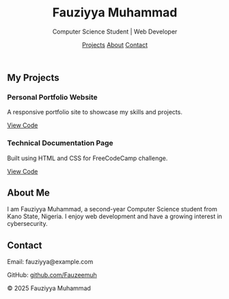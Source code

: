 <!DOCTYPE html>
<html lang="en">
<head>
  <meta charset="UTF-8" />
  <meta name="viewport" content="width=device-width, initial-scale=1.0"/>
  <title>Fauziyya Muhammad | Portfolio</title>
  <link rel="stylesheet" href="style.css" />
</head>
<body>
  <header>
    <h1>Fauziyya Muhammad</h1>
    <p>Computer Science Student | Web Developer</p>
    <nav>
      <a href="#projects">Projects</a>
      <a href="#about">About</a>
      <a href="#contact">Contact</a>
    </nav>
  </header>

  <section id="projects">
    <h2>My Projects</h2>
    <div class="project">
      <h3>Personal Portfolio Website</h3>
      <p>A responsive portfolio site to showcase my skills and projects.</p>
      <a href="https://github.com/Fauzeemuh/portfolio" target="_blank">View Code</a>
    </div>
    <div class="project">
      <h3>Technical Documentation Page</h3>
      <p>Built using HTML and CSS for FreeCodeCamp challenge.</p>
      <a href="https://github.com/Fauzeemuh/tech-doc" target="_blank">View Code</a>
    </div>
  </section>

  <section id="about">
    <h2>About Me</h2>
    <p>I am Fauziyya Muhammad, a second-year Computer Science student from Kano State, Nigeria. I enjoy web development and have a growing interest in cybersecurity.</p>
  </section>

  <section id="contact">
    <h2>Contact</h2>
    <p>Email: fauziyya@example.com</p>
    <p>GitHub: <a href="https://github.com/Fauzeemuh" target="_blank">github.com/Fauzeemuh</a></p>
  </section>

  <footer>
    <p>&copy; 2025 Fauziyya Muhammad</p>
  </footer>
</body>
</html>
